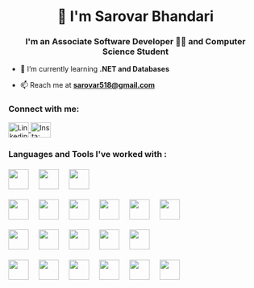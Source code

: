 <h1 align="center">👋 I'm Sarovar Bhandari</h1>
<h3 align="center">I'm an Associate Software Developer 👨‍💻 and Computer Science Student</h3>

- 🌱 I’m currently learning **.NET and Databases**

- 📫 Reach me at **sarovar518@gmail.com**

<h3 align="left">Connect with me:</h3>
<p align="left">
  <a href="https://www.linkedin.com/in/sarovarbhandari/" target="blank">
    <img align="center" src="https://raw.githubusercontent.com/rahuldkjain/github-profile-readme-generator/master/src/images/icons/Social/linked-in-alt.svg" alt="Linkedin: Sarovar Bhandari" height="30" width="40" />
  </a>
  <a href="https://instagram.com/sarovarrr" target="blank">
    <img align="center" src="https://raw.githubusercontent.com/rahuldkjain/github-profile-readme-generator/master/src/images/icons/Social/instagram.svg" alt="Insta: sarovarrr" height="30" width="40" />
  </a>
</p>

<h3 align="left">Languages and Tools I've worked with :</h3>

<div style="display: flex; gap: 20px; margin-top: 20px;">
  <img width="40" height="40" src="https://cdn.jsdelivr.net/gh/devicons/devicon@latest/icons/amazonwebservices/amazonwebservices-original-wordmark.svg" />
  <img width="40" height="40" src="https://cdn.jsdelivr.net/gh/devicons/devicon@latest/icons/azure/azure-original.svg" />
  <img width="40" height="40" src="https://cdn.jsdelivr.net/gh/devicons/devicon@latest/icons/azuredevops/azuredevops-original.svg" />
</div>

<div style="display: flex; gap: 20px; margin-top: 20px;">
  <img width="40" height="40" src="https://cdn.jsdelivr.net/gh/devicons/devicon@latest/icons/csharp/csharp-original.svg" />
  <img width="40" height="40" src="https://cdn.jsdelivr.net/gh/devicons/devicon@latest/icons/dot-net/dot-net-original-wordmark.svg" />
  <img width="40" height="40" src="https://cdn.jsdelivr.net/gh/devicons/devicon@latest/icons/dotnetcore/dotnetcore-original.svg" />
  <img width="40" height="40" src="https://cdn.jsdelivr.net/gh/devicons/devicon@latest/icons/azuresqldatabase/azuresqldatabase-original.svg" />
  <img width="40" height="40" src="https://cdn.jsdelivr.net/gh/devicons/devicon@latest/icons/sqldeveloper/sqldeveloper-original.svg">
  <img width="40" height="40" src="https://cdn.jsdelivr.net/gh/devicons/devicon@latest/icons/microsoftsqlserver/microsoftsqlserver-plain-wordmark.svg" />
</div>

<div style="display: flex; gap: 20px; margin-top: 20px;">
  <img width="40" height="40" src="https://cdn.jsdelivr.net/gh/devicons/devicon@latest/icons/blazor/blazor-original.svg" />
  <img width="40" height="40" src="https://cdn.jsdelivr.net/gh/devicons/devicon@latest/icons/javascript/javascript-original.svg" />
  <img width="40" height="40" src="https://cdn.jsdelivr.net/gh/devicons/devicon@latest/icons/nextjs/nextjs-original-wordmark.svg" />
  <img width="40" height="40" src="https://cdn.jsdelivr.net/gh/devicons/devicon@latest/icons/react/react-original-wordmark.svg" />
  <img width="40" height="40" src="https://cdn.jsdelivr.net/gh/devicons/devicon@latest/icons/typescript/typescript-original.svg">
</div>

<div style="display: flex; gap: 20px; margin-top: 20px;">
  <img width="40" height="40" src="https://cdn.jsdelivr.net/gh/devicons/devicon@latest/icons/jira/jira-original-wordmark.svg" />
  <img width="40" height="40" src="https://cdn.jsdelivr.net/gh/devicons/devicon@latest/icons/npm/npm-original-wordmark.svg" />
  <img width="40" height="40" src="https://cdn.jsdelivr.net/gh/devicons/devicon@latest/icons/nuget/nuget-original-wordmark.svg" />
  <img width="40" height="40" src="https://cdn.jsdelivr.net/gh/devicons/devicon@latest/icons/trello/trello-original-wordmark.svg">
  <img width="40" height="40" src="https://cdn.jsdelivr.net/gh/devicons/devicon@latest/icons/bitbucket/bitbucket-original-wordmark.svg" />
  <img width="40" height="40" src="https://cdn.jsdelivr.net/gh/devicons/devicon@latest/icons/postman/postman-original-wordmark.svg" />
</div>
